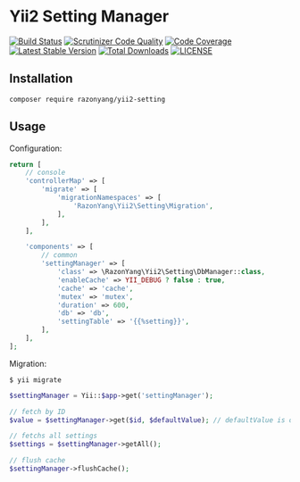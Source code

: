 Yii2 Setting Manager
====================

[![Build Status](https://travis-ci.org/razonyang/yii2-setting.svg?branch=master)](https://travis-ci.org/razonyang/yii2-setting)
[![Scrutinizer Code Quality](https://scrutinizer-ci.com/g/razonyang/yii2-setting/badges/quality-score.png?b=master)](https://scrutinizer-ci.com/g/razonyang/yii2-setting/?branch=master)
[![Code Coverage](https://scrutinizer-ci.com/g/razonyang/yii2-setting/badges/coverage.png?b=master)](https://scrutinizer-ci.com/g/razonyang/yii2-setting/?branch=master)
[![Latest Stable Version](https://img.shields.io/packagist/v/razonyang/yii2-setting.svg)](https://packagist.org/packages/razonyang/yii2-setting)
[![Total Downloads](https://img.shields.io/packagist/dt/razonyang/yii2-setting.svg)](https://packagist.org/packages/razonyang/yii2-setting)
[![LICENSE](https://img.shields.io/github/license/razonyang/yii2-setting)](LICENSE)


Installation
------------

```
composer require razonyang/yii2-setting
```

Usage
-----

Configuration:

```php
return [
    // console
    'controllerMap' => [
        'migrate' => [
            'migrationNamespaces' => [
                'RazonYang\Yii2\Setting\Migration',
            ],
        ],
    ],

    'components' => [
        // common
        'settingManager' => [
            'class' => \RazonYang\Yii2\Setting\DbManager::class,
            'enableCache' => YII_DEBUG ? false : true,
            'cache' => 'cache',
            'mutex' => 'mutex',
            'duration' => 600,
            'db' => 'db',
            'settingTable' => '{{%setting}}',
        ],
    ],
];
```

Migration:

```
$ yii migrate
```

```php
$settingManager = Yii::$app->get('settingManager');

// fetch by ID
$value = $settingManager->get($id, $defaultValue); // defaultValue is optional

// fetchs all settings
$settings = $settingManager->getAll();

// flush cache
$settingManager->flushCache();
```